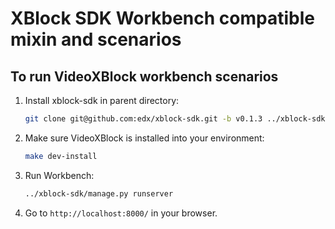 # XBlock SDK Workbench compatible mixin and scenarios

## To run VideoXBlock workbench scenarios

1. Install xblock-sdk in parent directory:

   ```bash
   git clone git@github.com:edx/xblock-sdk.git -b v0.1.3 ../xblock-sdk
   ```

2. Make sure VideoXBlock is installed into your environment:

   ```bash
   make dev-install
   ```

3. Run Workbench:

   ```bash
   ../xblock-sdk/manage.py runserver
   ```

4. Go to `http://localhost:8000/` in your browser.
